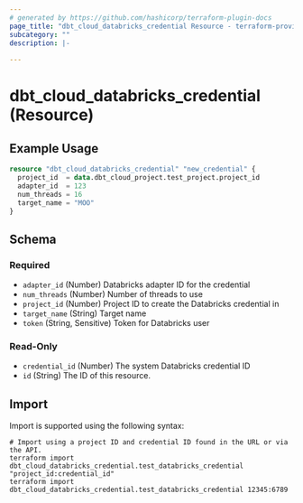 ```yaml
---
# generated by https://github.com/hashicorp/terraform-plugin-docs
page_title: "dbt_cloud_databricks_credential Resource - terraform-provider-dbt-cloud"
subcategory: ""
description: |-
  
---
```


# dbt_cloud_databricks_credential (Resource)



## Example Usage

```terraform
resource "dbt_cloud_databricks_credential" "new_credential" {
  project_id  = data.dbt_cloud_project.test_project.project_id
  adapter_id  = 123
  num_threads = 16
  target_name = "MOO"
}
```

<!-- schema generated by tfplugindocs -->
## Schema

### Required

- `adapter_id` (Number) Databricks adapter ID for the credential
- `num_threads` (Number) Number of threads to use
- `project_id` (Number) Project ID to create the Databricks credential in
- `target_name` (String) Target name
- `token` (String, Sensitive) Token for Databricks user

### Read-Only

- `credential_id` (Number) The system Databricks credential ID
- `id` (String) The ID of this resource.

## Import

Import is supported using the following syntax:

```shell
# Import using a project ID and credential ID found in the URL or via the API.
terraform import dbt_cloud_databricks_credential.test_databricks_credential "project_id:credential_id"
terraform import dbt_cloud_databricks_credential.test_databricks_credential 12345:6789
```
